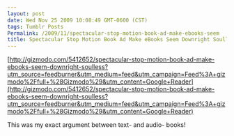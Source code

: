 ```yaml
---
layout: post
date: Wed Nov 25 2009 10:08:49 GMT-0600 (CST)
tags: Tumblr Posts
Permalink: /2009/11/spectacular-stop-motion-book-ad-make-ebooks-seem
title: Spectacular Stop Motion Book Ad Make eBooks Seem Downright Soulless - Gizmodo
---
```


[http://gizmodo.com/5412652/spectacular-stop-motion-book-ad-make-ebooks-seem-downright-soulless?utm_source=feedburner&utm_medium=feed&utm_campaign=Feed%3A+gizmodo%2Ffull+%28Gizmodo%29&utm_content=Google+Reader](http://gizmodo.com/5412652/spectacular-stop-motion-book-ad-make-ebooks-seem-downright-soulless?utm_source=feedburner&utm_medium=feed&utm_campaign=Feed%3A+gizmodo%2Ffull+%28Gizmodo%29&utm_content=Google+Reader)

This was my exact argument between text- and audio- books!

